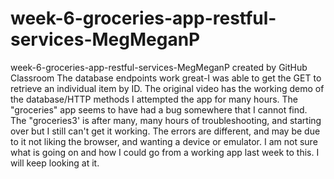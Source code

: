 # week-6-groceries-app-restful-services-MegMeganP
week-6-groceries-app-restful-services-MegMeganP created by GitHub Classroom
The database endpoints work great-I was able to get the GET to retrieve an individual item by ID.
The original video has the working demo of the database/HTTP methods
I attempted the app for many hours.  The "groceries" app seems to have had a bug somewhere that I cannot find.
The "groceries3' is after many, many hours of troubleshooting, and starting over but I still can't get it working.
The errors are different, and may be due to it not liking the browser, and wanting a device or emulator.
I am not sure what is going on and how I could go from a working app last week to this.  I will keep looking at it.
